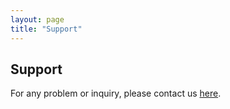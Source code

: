 ```yaml
---
layout: page
title: "Support"
---
```


<h2>Support</h2>

<p>For any problem or inquiry, please contact us <a href="mailto:appinventory@icloud.com">here</a>.</p>
